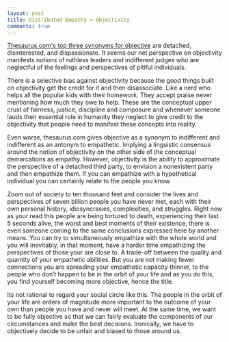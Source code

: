 ```yaml
---
layout: post 
title: Distributed Empathy = Objectivity
comments: true
---
```


[Thesaurus.com's top three synonyms for objective](http://www.thesaurus.com/browse/objective) are detached, disinterested, and dispassionate. It seems our net perspective on objectivity manifests notions of ruthless leaders and indifferent judges who are neglectful of the feelings and perspectives of pitiful individuals.

There is a selective bias against objectivity because the good things built on objectivity get the credit for it and then disassociate. Like a nerd who helps all the popular kids with their homework. They accept praise never mentioning how much they owe to help. These are the conceptual upper crust of fairness, justice, discipline and composure and whenever someone lauds their essential role in humanity they neglect to give credit to the objectivity that people need to manifest these concepts into reality.

Even worse, thesaurus.com gives objective as a synonym to indifferent and indifferent as an antonym to empathetic. Implying a linguistic consensus around the notion of objectivity on the other side of the conceptual demarcations as empathy. However, objectivity is the ability to approximate the perspective of a detached third party, to envision a nonexistent party and then empathize them. If you can empathize with a hypothetical individual you can certainly relate to the people you know.

Zoom out of society to ten thousand feet and consider the lives and perspectives of seven billion people you have never met, each with their own personal history, idiosyncrasies, complexities, and struggles. Right now as your read this people are being tortured to death, experiencing their last 5 seconds alive, the worst and best moments of their existence, there is even someone coming to the same conclusions expressed here by another means. You can try to simultaneously empathize with the whole world and you will inevitably, in that moment, have a harder time empathizing the perspectives of those your are close to. A trade-off between the quality and quantity of your empathetic abilities. But you are not making fewer connections you are spreading your empathetic capacity thinner, to the people who don’t happen to be in the orbit of your life and as you do this, you find yourself becoming more objective, hence the title.

Its not rational to regard your social circle like this. The people in the orbit of your life are orders of magnitude more important to the outcome of your own than people you have and never will meet. At the same time, we want to be fully objective so that we can fairly evaluate the components of our circumstances and make the best decisions. Ironically, we have to objectively decide to be unfair and biased to those around us.
